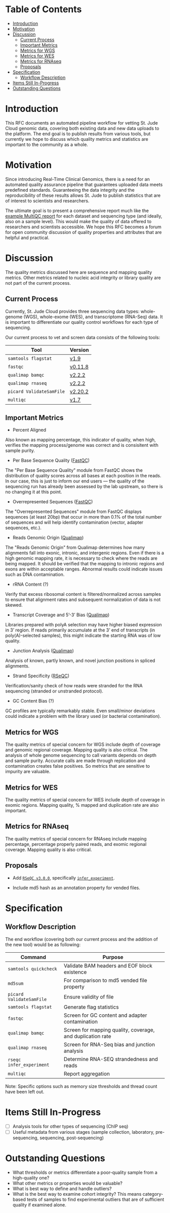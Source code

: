 # Table of Contents <!-- omit in toc -->

- [Introduction](#introduction)
- [Motivation](#motivation)
- [Discussion](#discussion)
  - [Current Process](#current-process)
  - [Important Metrics](#important-metrics)
  - [Metrics for WGS](#metrics-for-wgs)
  - [Metrics for WES](#metrics-for-wes)
  - [Metrics for RNAseq](#metrics-for-rnaseq)
  - [Proposals](#proposals)
- [Specification](#specification)
  - [Workflow Description](#workflow-description)
- [Items Still In-Progress](#items-still-in-progress)
- [Outstanding Questions](#outstanding-questions)

# Introduction

This RFC documents an automated pipeline workflow for vetting St. Jude Cloud genomic data, covering both existing data and new data uploads to the platform. The end goal is to publish results from various tools, but currently we hope to discuss which quality metrics and statistics are important to the community as a whole.

# Motivation

Since introducing Real-Time Clinical Genomics, there is a need for an automated quality assurance pipeline that guarantees uploaded data meets predefined standards.  Guaranteeing the data integrity and the reproducibility of these results allows St. Jude to publish statistics that are of interest to scientists and researchers.

The ultimate goal is to present a comprehensive report much like the [example MultiQC report](https://multiqc.info/examples/rna-seq/multiqc_report.html) for each dataset and sequencing type (and ideally, also on a sample level). This would make the quality of data offered to researchers and scientists accessible. We hope this RFC becomes a forum for open community discussion of quality properties and attributes that are helpful and practical.

# Discussion

The quality metrics discussed here are sequence and mapping quality metrics.   Other metrics related to nucleic acid integrity or library quality are not part of the current process.  

## Current Process

Currently, St. Jude Cloud provides three sequencing data types: whole-genome (WGS), whole-exome (WES), and transcriptome (RNA-Seq) data.  It is important to differentiate our quality control workflows for each type of sequencing.

Our current process to vet and screen data consists of the following tools:

| Tool                     | Version   |
| ------------------------ | --------- |
| `samtools flagstat`      | [v1.9]    |
| `fastqc`                 | [v0.11.8] |
| `qualimap bamqc`         | [v2.2.2]  |
| `qualimap rnaseq`        | [v2.2.2]  |
| `picard ValidateSamFile` | [v2.20.2] |
| `multiqc`                | [v1.7]    |

[v1.9]: http://www.htslib.org/doc/samtools.html
[v0.11.8]: https://www.bioinformatics.babraham.ac.uk/projects/fastqc/
[v2.2.2]: http://qualimap.bioinfo.cipf.es/doc_html/command_line.html
[v2.20.2]: https://software.broadinstitute.org/gatk/documentation/tooldocs/4.1.2.0/picard_sam_ValidateSamFile.php
[v1.7]: https://multiqc.info/

## Important Metrics

- Percent Aligned  

Also known as mapping percentage, this indicator of quality, when high, verifies the mapping process/genome was correct and is consisitent with sample purity.

- Per Base Sequence Quality ([FastQC](https://www.bioinformatics.babraham.ac.uk/projects/fastqc/Help/3%20Analysis%20Modules/2%20Per%20Base%20Sequence%20Quality.html))

The "Per Base Sequence Quality" module from FastQC shows the distribution of quality scores across all bases at each position in the reads. In our case, this is just to inform our end users — the quality of the sequencing run has already been assessed by the lab upstream, so there is no changing it at this point.

- Overrepresented Sequences ([FastQC](https://www.bioinformatics.babraham.ac.uk/projects/fastqc/Help/3%20Analysis%20Modules/2%20Per%20Base%20Sequence%20Quality.html))

The "Overrepresented Sequences" module from FastQC displays sequences (at least 20bp) that occur in more than 0.1% of the total number of sequences and will help identify contamination (vector, adapter sequences, etc.).

- Reads Genomic Origin ([Qualimap](http://qualimap.bioinfo.cipf.es/))

The "Reads Genomic Origin" from Qualimap determines how many alignments fall into exonic, intronic, and intergenic regions. Even if there is a high genomic mapping rate, it is necessary to check where the reads are being mapped. It should be verified that the mapping to intronic regions and exons are within acceptable ranges. Abnormal results could indicate issues such as DNA contamination.

- rRNA Content (?)

Verify that excess ribosomal content is filtered/normalized across samples to ensure that alignment rates and subsequent normalization of data is not skewed.

- Transcript Coverage and 5’-3’ Bias ([Qualimap](http://qualimap.bioinfo.cipf.es/))

Libraries prepared with polyA selection may have higher biased expression in 3’ region. If reads primarily accumulate at the 3’ end of transcripts (in poly(A)-selected samples), this might indicate the starting RNA was of low quality.

- Junction Analysis ([Qualimap](http://qualimap.bioinfo.cipf.es/))

Analysis of known, partly known, and novel junction positions in spliced alignments.

- Strand Specificity ([RSeQC](http://rseqc.sourceforge.net/))

Verification/sanity check of how reads were stranded for the RNA sequencing (stranded or unstranded protocol). 

- GC Content Bias (?)

GC profiles are typically remarkably stable. Even small/minor deviations could indicate a problem with the library used (or bacterial contamination).

## Metrics for WGS
    
The quality metrics of special concern for WGS include depth of coverage and genomic regional coverage. Mapping quality is also critical.  The analysis of whole genome sequencing to call variants depends on depth and sample purity. Accurate calls are made through replication and contamination creates false positives.  So metrics that are sensitive to impurity are valuable.

## Metrics for WES

The quality metrics of special concern for WES include depth of coverage in exomic regions. Mapping quality, % mapped and duplication rate are also important.

## Metrics for RNAseq

The quality metrics of special concern for RNAseq include mapping percentage, percentage properly paired reads, and exomic regional coverage.  Mapping quality is also critical.

## Proposals

- Add [`RSeQC v3.0.0`](http://rseqc.sourceforge.net), specifically [`infer_experiment`].

[`infer_experiment`]: http://rseqc.sourceforge.net/#infer-experiment-py

- Include md5 hash as an annotation property for vended files.

# Specification

## Workflow Description

The end workflow (covering both our current process and the addition of the new tool) would be as following:

| Command                  | Purpose                                                    |
| ------------------------ | ---------------------------------------------------------- |
| `samtools quickcheck`    | Validate BAM headers and EOF block existence               |
| `md5sum`                 | For comparison to md5 vended file property                 |
| `picard ValidateSamFile` | Ensure validity of file                                    |
| `samtools flagstat`      | Generate flag statistics                                   |
| `fastqc`                 | Screen for GC content and adapter contamination            |
| `qualimap bamqc`         | Screen for mapping quality, coverage, and duplication rate |
| `qualimap rnaseq`        | Screen for RNA-Seq bias and junction analysis              |
| `rseqc infer_experiment` | Determine RNA-SEQ strandedness and reads                   |
| `multiqc`                | Report aggregation                                         |

Note: Specific options such as memory size thresholds and thread count have been left out.

# Items Still In-Progress

- [ ] Analysis tools for other types of sequencing (ChIP seq)
- [ ] Useful metadata from various stages (sample collection, laboratory, pre-sequencing, sequencing, post-sequencing)

# Outstanding Questions

- What thresholds or metrics differentiate a poor-quality sample from a high-quality one?
- What other metrics or properties would be valuable?
- What is best way to define and handle outliers?
- What is the best way to examine cohort integrity? This means category-based tests of samples to find experimental outliers that are of sufficient quality if examined alone. 

